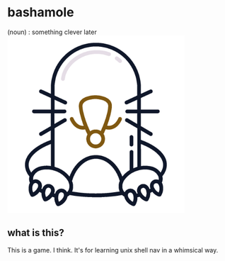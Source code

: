 # bashamole
(noun) : something clever later
<img src="frontend/public/mole_color.png" width="400" style="margin: auto"/>

## what is this?
This is a game. I think. It's for learning unix shell nav in a whimsical way.  
